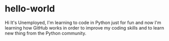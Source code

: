 # hello-world

Hi It's Unemployed,
I'm learning to code in Python just for fun and now I'm learning 
how GitHub works in order to improve my coding skills and to learn
new thing from the Python community.
